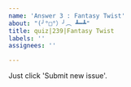```yaml
---
name: 'Answer 3 : Fantasy Twist'
about: "(╯°□°）╯︵ ┻━┻"
title: quiz|239|Fantasy Twist
labels: ''
assignees: ''

---
```


Just click 'Submit new issue'.
